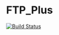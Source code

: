 # FTP_Plus

[![Build Status](https://dev.azure.com/peterjkingston87/FTP%20Plus/_apis/build/status/peterjkingston.FTP_Plus?branchName=master)](https://dev.azure.com/peterjkingston87/FTP%20Plus/_build/latest?definitionId=10&branchName=master)
